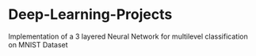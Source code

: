 # Deep-Learning-Projects
Implementation of a 3 layered Neural Network for multilevel classification on MNIST Dataset
